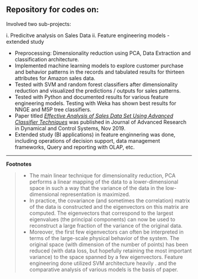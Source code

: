 ## Repository for codes on:

Involved two sub-projects:

i. Predicitve analysis on Sales Data
ii. Feature engineering models - extended study 


* Preprocessing:  Dimensionality reduction using PCA, Data Extraction and classification architecture.
* Implemented machine learning models to explore customer purchase and behavior patterns in the records and tabulated results for thirteen attributes for Amazon sales data. 
* Tested with SVM and random forest classifiers after dimensionality reduction and visualized the predictions / outputs for sales patterns. 
* Tested with Python and documented results for various feature engineering models. Testing with Weka has shown best results for NNGE and M5P tree classifiers.
* Paper titled *[Effective Analysis of Sales Data Set Using Advanced Classifier Techniques](https://www.jardcs.org/abstract.php?id=3257#)* was published in Journal of Advanced Research in Dynamical and Control Systems, Nov 2019. 
* Extended study (BI applications) in feature enginnering was done, including operations of decision support, data management frameworks, Query and reporting with OLAP, etc.


---

**Footnotes**
>    * The main linear technique for dimensionality reduction, PCA performs a linear mapping of the data to a lower-dimensional
space in such a way that the variance of the data in the low-dimensional representation is maximized. 
>    * In practice, the covariance (and sometimes the correlation) matrix of the data is constructed and the eigenvectors 
on this matrix are computed. The eigenvectors that correspond to the largest eigenvalues (the principal components) 
can now be used to reconstruct a large fraction of the variance of the original data. 
>    * Moreover, the first few eigenvectors can often be interpreted in terms of the large-scale physical behavior of 
the system. The original space (with dimension of the number of points) has been reduced (with data loss, but 
hopefully retaining the most important variance) to the space spanned by a few eigenvectors.
> Feature engineering done utilized SVM architecture heavily . and the comparative analysis of various models is the basis of paper.
